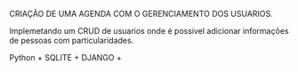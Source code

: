 CRIAÇÃO DE UMA AGENDA COM O GERENCIAMENTO DOS USUARIOS.

Implemetando um CRUD de usuarios onde é possivel adicionar informações de pessoas com particularidades.

Python + SQLITE + DJANGO + 
